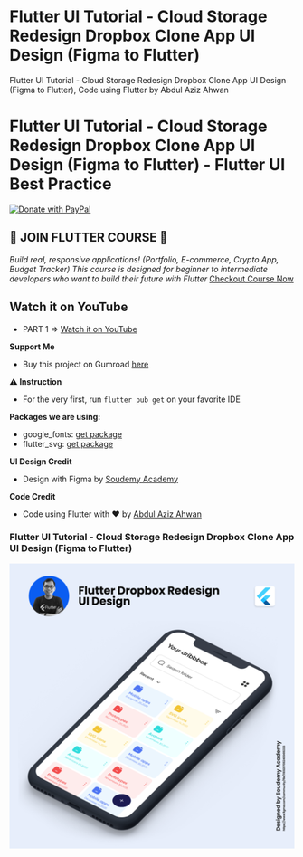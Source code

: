 # Flutter UI Tutorial - Cloud Storage Redesign Dropbox Clone App UI Design (Figma to Flutter)

Flutter UI Tutorial - Cloud Storage Redesign Dropbox Clone App UI Design (Figma to Flutter), Code using Flutter by Abdul Aziz Ahwan

# Flutter UI Tutorial - Cloud Storage Redesign Dropbox Clone App UI Design (Figma to Flutter) - Flutter UI Best Practice

[![Donate with PayPal](https://raw.githubusercontent.com/aha999/DonateButtons/master/Paypal.png)](https://paypal.me/abdulazizahwan)

## 🔖 JOIN FLUTTER COURSE 🔖

_Build real, responsive applications! (Portfolio, E-commerce, Crypto App, Budget Tracker)
This course is designed for beginner to intermediate developers who want to build their future with Flutter_
[Checkout Course Now](https://gumroad.com/a/659170419/fqamxr)

## Watch it on YouTube

- PART 1 => [Watch it on YouTube](https://youtu.be/ck-dSFecUkk)

**Support Me**

- Buy this project on Gumroad [here](https://abdulazizahwan.gumroad.com/l/opcbt)

**⚠️ Instruction**

- For the very first, run `flutter pub get` on your favorite IDE

**Packages we are using:**

- google_fonts: [get package](https://pub.dev/packages/google_fonts)
- flutter_svg: [get package](https://pub.dev/packages/flutter_svg)

**UI Design Credit**

- Design with Figma by [Soudemy Academy](https://www.figma.com/community/file/1169207062409416335)

**Code Credit**

- Code using Flutter with ❤️ by [Abdul Aziz Ahwan](https://youtube.com/@abdulazizahwan)

### Flutter UI Tutorial - Cloud Storage Redesign Dropbox Clone App UI Design (Figma to Flutter)

[![Flutter UI Tutorial - Cloud Storage Redesign Dropbox Clone App UI Design (Figma to Flutter)](/img-ui.png)](https://www.figma.com/community/file/1169207062409416335)
